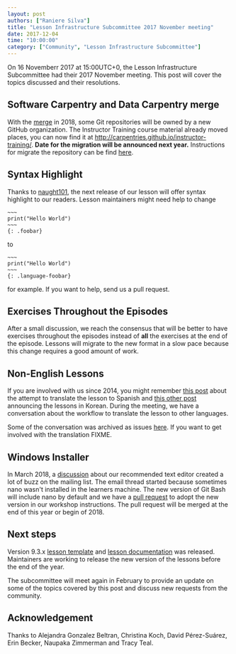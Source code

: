 ```yaml
---
layout: post
authors: ["Raniere Silva"]
title: "Lesson Infrastructure Subcommittee 2017 November meeting"
date: 2017-12-04
time: "10:00:00"
category: ["Community", "Lesson Infrastructure Subcommittee"]
---
```


On 16 Novemberr 2017 at 15:00UTC+0,
the Lesson Infrastructure Subcommittee had their 2017 November meeting.
This post will cover the topics discussed and their resolutions.

## Software Carpentry and Data Carpentry merge

With the [merge](https://software-carpentry.org/blog/2017/09/merger.html) in 2018,
some Git repositories will be owned by a new GitHub organization.
The Instructor Training course material already moved places,
you can now find it at http://carpentries.github.io/instructor-training/.
**Date for the migration will be announced next year.**
Instructions for migrate the repository can be find [here](https://github.com/swcarpentry/styles/issues/189).

## Syntax Highlight

Thanks to [naught101](https://github.com/naught101),
the next release of our lesson will offer syntax highlight to our readers.
Lesson maintainers might need help to change

````
~~~
print("Hello World")
~~~
{: .foobar}
````

to

````
~~~
print("Hello World")
~~~
{: .language-foobar}
````

for example.
If you want to help,
send us a pull request.

## Exercises Throughout the Episodes

After a small discussion,
we reach the consensus that will be better to have exercises throughout the episodes
instead of **all** the exercises at the end of the episode.
Lessons will migrate to the new format in a slow pace
because this change requires a good amount of work.

## Non-English Lessons

If you are involved with us since 2014,
you might remember [this post](https://software-carpentry.org/blog/2014/06/translating-software-carpentry-into-spanish.html) about the attempt to translate the lesson to Spanish
and [this other post](https://software-carpentry.org/blog/2014/11/korean-translation.html) announcing the lessons in Korean.
During the meeting,
we have a conversation about the workflow to translate the lesson to other languages.

Some of the conversation was archived as issues [here](https://github.com/Carpentries-ES/board/issues).
If you want to get involved with the translation FIXME.

## Windows Installer

In March 2018,
a [discussion](http://lists.software-carpentry.org/pipermail/discuss/2017-March/005140.html) about our recommended text editor
created a lot of buzz on the mailing list.
The email thread started because sometimes nano wasn't installed in the learners machine.
The new version of Git Bash will include nano by default
and we have a [pull request](https://github.com/swcarpentry/workshop-template/pull/447)
to adopt the new version in our workshop instructions.
The pull request will be merged at the end of this year or begin of 2018.

## Next steps

Version 9.3.x [lesson template](https://github.com/swcarpentry/styles)
and
[lesson documentation](https://github.com/swcarpentry/lesson-example)
was released.
Maintainers are working to release the new version of the lessons before the end of the year.

The subcommittee will meet again in February to provide an update on some of the topics covered by this post
and discuss new requests from the community.

## Acknowledgement

Thanks to
Alejandra Gonzalez Beltran,
Christina Koch,
David Pérez-Suárez,
Erin Becker,
Naupaka Zimmerman
and
Tracy Teal.
